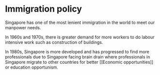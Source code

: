 # Immigration policy
Singapore has one of the most lenient immigration in the world to meet our manpower needs.  

In 1960s and 1970s, there is greater demand for more workers to do labour intensive work such as construction of buildings.

In 1980s, Singapore is more developed and has progressed to find more professionals due to Singapore facing brain drain where professionals in Singapore migrate to other countries for better [[Economic opportunities]] or education opportunism.
